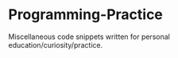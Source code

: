 Programming-Practice
====================

Miscellaneous code snippets written for personal education/curiosity/practice.
